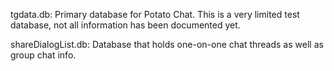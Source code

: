 tgdata.db:
Primary database for Potato Chat. This is a very limited test database, not all information has been documented yet.

shareDialogList.db:
Database that holds one-on-one chat threads as well as group chat info.
